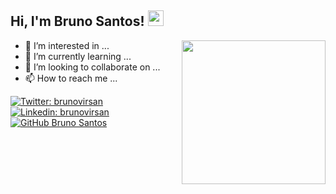 <h2> Hi, I'm Bruno Santos! <img class="slick-slide" src="https://media3.giphy.com/media/KzJkzjggfGN5Py6nkT/giphy.gif?cid=ecf05e478zddwn4auhpy0he00dek33a6ei3wpzie8lecayzv&rid=giphy.gif" width="25"></h2>
  <img align='right' src="https://media.giphy.com/media/ieyl9zmCjO4b4t6qoY/giphy.gif" width="230">

- 👀 I’m interested in ...
- 🌱 I’m currently learning ...
- 💞️ I’m looking to collaborate on ...
- 📫 How to reach me ...
  
[![Twitter: brunovirsan](https://img.shields.io/twitter/follow/ThaiiBraga?style=social)](https://twitter.com/brunovirsan)
[![Linkedin: brunovirsan](https://img.shields.io/badge/-thaianebraga-blue?style=flat-square&logo=Linkedin&logoColor=white&link=https://www.linkedin.com/in/brunovirsan/)](https://www.linkedin.com/in/brunovirsan/)
[![GitHub Bruno Santos](https://img.shields.io/github/followers/brunovirsan?style=social)](https://github.com/brunovirsan)

<!---
brunovirsan/brunovirsan is a ✨ special ✨ repository because its `README.md` (this file) appears on your GitHub profile.
You can click the Preview link to take a look at your changes.
--->
